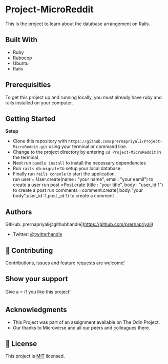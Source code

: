 # Project-MicroReddit

This is the project to learn about the database arrangement on Rails.


## Built With

-   Ruby
-   Rubocop
-   Ubuntu
-   Rails

## Prerequisities

To get this project up and running locally, you must already have ruby and rails installed on your computer.

## Getting Started

**Setup**

- Clone this repository with ```https://github.com/prernapriyali/Project-MicroReddit.git``` using your terminal or command line.<br>
- Change to the project directory by entering ```cd Project-MicroReddit``` in the terminal<br>
- Next run ```bundle install``` to install the necessary dependencies<br>
- Run ```rails db:migrate``` to setup your local database.<br>
- Finally run ```rails console``` to start the application.<br>
run user = User.create(name : "your name", email: "your eamil") to create a user
run post =Post.crate (title : "your title", body : "user_id:1") to create a post
run comments =comment.create( body:"your body",user_id :1,post _id:1) to create a comment

## Authors

 GitHub: prernapriyali@githubhandle](https://github.com/prernapriyali)
- Twitter: [@twitterhandle](https://twitter.com/prerna96440861)
## 🤝 Contributing

Contributions, issues and feature requests are welcome!

## Show your support

Give a ⭐️ if you like this project!

## Acknowledgments

-   This Project was part of an assignment available on The Odin Project.
-   Our thanks to Microverse and all our peers and colleagues there.

## 📝 License

This project is [MIT](lic.url) licensed.
